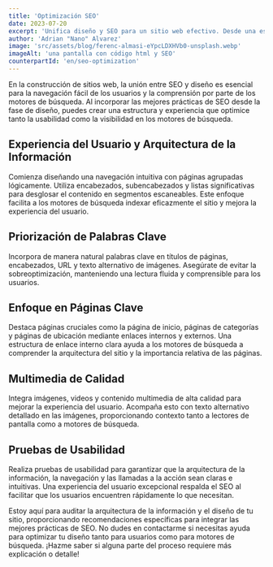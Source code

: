```yaml
---
title: 'Optimización SEO'
date: 2023-07-20
excerpt: 'Unifica diseño y SEO para un sitio web efectivo. Desde una estructura intuitiva hasta palabras clave estratégicas.'
author: 'Adrian "Nano" Alvarez'
image: 'src/assets/blog/ferenc-almasi-eYpcLDXHVb0-unsplash.webp'
imageAlt: 'una pantalla con código html y SEO'
counterpartId: 'en/seo-optimization'
---
```


En la construcción de sitios web, la unión entre SEO y diseño es esencial para la navegación fácil de los usuarios y la comprensión por parte de los motores de búsqueda. Al incorporar las mejores prácticas de SEO desde la fase de diseño, puedes crear una estructura y experiencia que optimice tanto la usabilidad como la visibilidad en los motores de búsqueda.

## Experiencia del Usuario y Arquitectura de la Información

Comienza diseñando una navegación intuitiva con páginas agrupadas lógicamente. Utiliza encabezados, subencabezados y listas significativas para desglosar el contenido en segmentos escaneables. Este enfoque facilita a los motores de búsqueda indexar eficazmente el sitio y mejora la experiencia del usuario.

## Priorización de Palabras Clave

Incorpora de manera natural palabras clave en títulos de páginas, encabezados, URL y texto alternativo de imágenes. Asegúrate de evitar la sobreoptimización, manteniendo una lectura fluida y comprensible para los usuarios.

## Enfoque en Páginas Clave

Destaca páginas cruciales como la página de inicio, páginas de categorías y páginas de ubicación mediante enlaces internos y externos. Una estructura de enlace interno clara ayuda a los motores de búsqueda a comprender la arquitectura del sitio y la importancia relativa de las páginas.

## Multimedia de Calidad

Integra imágenes, videos y contenido multimedia de alta calidad para mejorar la experiencia del usuario. Acompaña esto con texto alternativo detallado en las imágenes, proporcionando contexto tanto a lectores de pantalla como a motores de búsqueda.

## Pruebas de Usabilidad

Realiza pruebas de usabilidad para garantizar que la arquitectura de la información, la navegación y las llamadas a la acción sean claras e intuitivas. Una experiencia del usuario excepcional respalda el SEO al facilitar que los usuarios encuentren rápidamente lo que necesitan.

Estoy aquí para auditar la arquitectura de la información y el diseño de tu sitio, proporcionando recomendaciones específicas para integrar las mejores prácticas de SEO. No dudes en contactarme si necesitas ayuda para optimizar tu diseño tanto para usuarios como para motores de búsqueda. ¡Hazme saber si alguna parte del proceso requiere más explicación o detalle!
